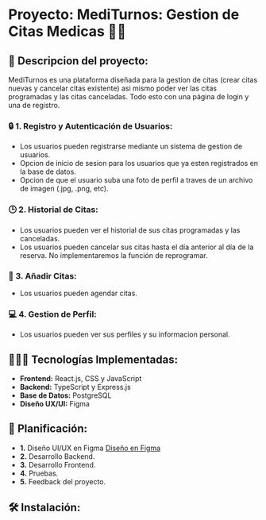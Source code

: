 # Proyecto: MediTurnos: Gestion de Citas Medicas 📅💉

## 📝 Descripcion del proyecto: 
MediTurnos es una plataforma diseñada para la gestion de citas (crear citas nuevas y cancelar citas existente) asi mismo poder ver las citas programadas y las citas canceladas. Todo esto con una página de login y una de registro. 

### 🔒 1. Registro y Autenticación de Usuarios: 
- Los usuarios pueden registrarse mediante un sistema de gestion de usuarios.
- Opcion de inicio de sesion para los usuarios que ya esten registrados en la base de datos.
- Opcion de que el usuario suba una foto de perfil a traves de un archivo de imagen (.jpg, .png, etc).

### 🕒 2. Historial de Citas: 
- Los usuarios pueden ver el historial de sus citas programadas y las canceladas.
- Los usuarios pueden cancelar sus citas hasta el día anterior al día de la reserva. No implementaremos la función de reprogramar. 

### 📅 3. Añadir Citas: 
- Los usuarios pueden agendar citas.

### 💻 4. Gestion de Perfil: 
- Los usuarios pueden ver sus perfiles y su informacion personal.

## 👨🏽‍💻 Tecnologías Implementadas:
- **Frontend:** React.js, CSS y JavaScript
- **Backend:** TypeScript y Express.js
- **Base de Datos:** PostgreSQL
-  **Diseño UX/UI:** Figma

## 🚀 Planificación:
- **1.** Diseño UI/UX en Figma [Diseño en Figma](https://www.figma.com/design/RqKXbnLVsuv3n9iOCJJ0Dh/MediTurnos?node-id=0-1&t=Azq2gvUJyP9MbVuw-0)
- **2.** Desarrollo Backend.
- **3.** Desarrollo Frontend.
- **4.** Pruebas.
- **5.** Feedback del proyecto. 

## 🛠 Instalación:
```

```
